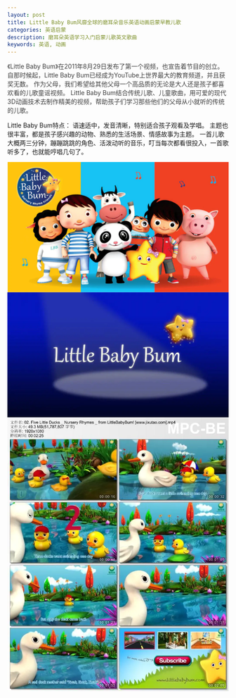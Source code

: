 ```yaml
---
layout: post
title: Little Baby Bum风靡全球的磨耳朵音乐英语动画启蒙早教儿歌
categories: 英语启蒙
description: 磨耳朵英语学习入门启蒙儿歌英文歌曲
keywords: 英语, 动画
---
```


 <p style="color:#404040;font-family:-apple-system, BlinkMacSystemFont, &quot;font-size:16px;background-color:#FFFFFF;">
		《Little Baby Bum》在2011年8月29日发布了第一个视频，也宣告着节目的创立。
		自那时候起，Little Baby Bum已经成为YouTube上世界最大的教育频道，并且获奖无数。
        作为父母，我们希望给其他父母一个高品质的无论是大人还是孩子都喜欢看的儿歌童谣视频。    
	Little Baby Bum结合传统儿歌、儿童歌曲，用可爱的现代3D动画技术去制作精美的视频，帮助孩子们学习那些他们的父母从小就听的传统的儿歌。</br>
</p>

<p>
	Little Baby Bum特点：    
	语速适中，发音清晰，特别适合孩子观看及学唱。
	主题也很丰富，都是孩子感兴趣的动物、熟悉的生活场景、情感故事为主题。
	一首儿歌大概两三分钟，蹦蹦跳跳的角色、活泼动听的音乐，叮当每次都看很投入，一首歌听多了，也就能哼唱几句了。
</p>
	
<div class="image-package" style="margin:0px;text-align:center;font-size:0px;color:#404040;font-family:-apple-system, BlinkMacSystemFont, &quot;background-color:#FFFFFF;">
		<div class="image-container" style="background-color:transparent;margin:0px auto;">
			<div class="image-container-fill">
			</div>
			<div class="image-view">
				<img class="" src="/public/33280-3cb3b7ff2e8e1099.webp" style="width:auto;height:auto;" />
			</div>
		</div>
	</div>
	<div class="image-package" style="margin:0px;text-align:center;font-size:0px;color:#404040;font-family:-apple-system, BlinkMacSystemFont, &quot;background-color:#FFFFFF;">
		<div class="image-container" style="background-color:transparent;margin:0px auto;">
			<div class="image-container-fill">
			</div>
			<div class="image-view">
				<img class="" src="/public/33280-5fd56a13b71fccae.webp" style="width:auto;height:auto;" />
			</div>
		</div>
	</div>
	<div class="image-package" style="margin:0px;text-align:center;font-size:0px;color:#404040;font-family:-apple-system, BlinkMacSystemFont, &quot;background-color:#FFFFFF;">
		<div class="image-container" style="background-color:transparent;margin:0px auto;">
			<div class="image-container-fill">
			</div>
			<div class="image-view">
				<img class="" src="/public/33280-301b67392484ae22.webp" style="width:auto;height:auto;" />
			</div>
		</div>
	</div>
	<div class="image-package" style="margin:0px;text-align:center;font-size:0px;color:#404040;font-family:-apple-system, BlinkMacSystemFont, &quot;background-color:#FFFFFF;">
		<div class="image-container" style="background-color:transparent;margin:0px auto;">
		</div>
	</div>

